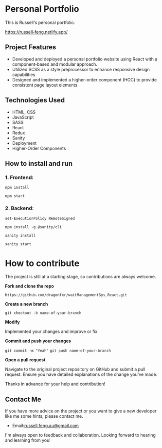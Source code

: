 # Personal Portfolio
This is Russell's personal portfolio.

https://russell-feng.netlify.app/

## Project Features
- Developed and deployed a personal portfolio website using React with a component-based and modular approach.
- Utilized SCSS as a style preprocessor to enhance responsive design capabilities
- Designed and implemented a higher-order component (HOC) to provide consistent page layout elements

## Technologies Used
- HTML, CSS
- JavaScript
- SASS
- React
- Redux
- Sanity
- Deployment
- Higher-Order Components

## How to install and run

### 1. Frontend:
   
   `npm install`

   `npm start`

### 2. Backend:

   `set-ExecutionPolicy RemoteSigned`
   
   `npm install -g @sanity/cli`

   `sanity install`

   `sanity start`


# How to contribute

The project is still at a starting stage, so contributions are always welcome.  

**Fork and clone the repo**

`https://github.com/dragonfxr/waitManagementSys_React.git`

**Create a new branch**

`git checkout -b name-of-your-branch`

**Modify**

Implemented your changes and improve or fix

**Commit and push your changes**

`git commit -m "Yeah"`
`git push name-of-your-branch`

**Open a pull request**

Navigate to the original project repository on GitHub and submit a pull request. Ensure you have detailed explanations of the change you've made.

Thanks in advance for your help and contribution!

## Contact Me
If you have more advice on the project or you want to give a new developer like me some hints, please contact me.

- Email:russell.feng.au@gmail.com

I'm always open to feedback and collaboration. Looking forward to hearing and learning from you!
